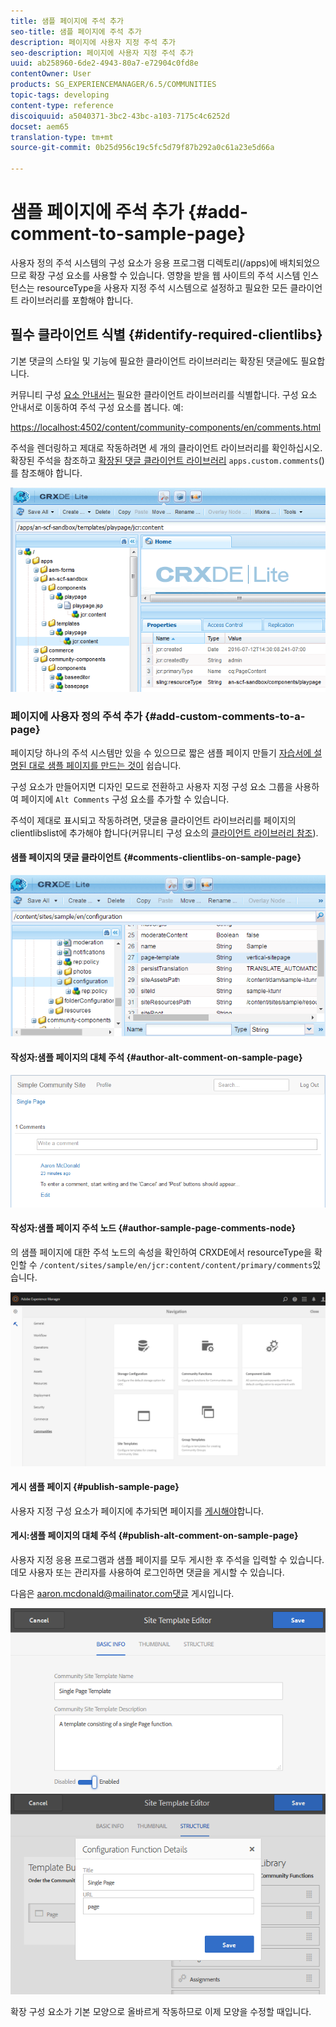 ```yaml
---
title: 샘플 페이지에 주석 추가
seo-title: 샘플 페이지에 주석 추가
description: 페이지에 사용자 지정 주석 추가
seo-description: 페이지에 사용자 지정 주석 추가
uuid: ab258960-6de2-4943-80a7-e72904c0fd8e
contentOwner: User
products: SG_EXPERIENCEMANAGER/6.5/COMMUNITIES
topic-tags: developing
content-type: reference
discoiquuid: a5040371-3bc2-43bc-a103-7175c4c6252d
docset: aem65
translation-type: tm+mt
source-git-commit: 0b25d956c19c5fc5d79f87b292a0c61a23e5d66a

---
```



# 샘플 페이지에 주석 추가 {#add-comment-to-sample-page}

사용자 정의 주석 시스템의 구성 요소가 응용 프로그램 디렉토리(/apps)에 배치되었으므로 확장 구성 요소를 사용할 수 있습니다. 영향을 받을 웹 사이트의 주석 시스템 인스턴스는 resourceType을 사용자 지정 주석 시스템으로 설정하고 필요한 모든 클라이언트 라이브러리를 포함해야 합니다.

## 필수 클라이언트 식별 {#identify-required-clientlibs}

기본 댓글의 스타일 및 기능에 필요한 클라이언트 라이브러리는 확장된 댓글에도 필요합니다.

커뮤니티 구성 [요소 안내서는](/help/communities/components-guide.md) 필요한 클라이언트 라이브러리를 식별합니다. 구성 요소 안내서로 이동하여 주석 구성 요소를 봅니다. 예:

[https://localhost:4502/content/community-components/en/comments.html](https://localhost:4502/content/community-components/en/comments.html)

주석을 렌더링하고 제대로 작동하려면 세 개의 클라이언트 라이브러리를 확인하십시오. 확장된 주석을 참조하고 [확장된 댓글 클라이언트 라이브러리](/help/communities/extend-create-components.md#create-a-client-library-folder) `apps.custom.comments`()를 참조해야 합니다.

![chlimage_1-79](assets/chlimage_1-79.png)

### 페이지에 사용자 정의 주석 추가 {#add-custom-comments-to-a-page}

페이지당 하나의 주석 시스템만 있을 수 있으므로 짧은 샘플 페이지 만들기 [자습서에 설명된 대로 샘플 페이지를 만드는 것이](/help/communities/create-sample-page.md) 쉽습니다.

구성 요소가 만들어지면 디자인 모드로 전환하고 사용자 지정 구성 요소 그룹을 사용하여 페이지에 `Alt Comments` 구성 요소를 추가할 수 있습니다.

주석이 제대로 표시되고 작동하려면, 댓글용 클라이언트 라이브러리를 페이지의 clientlibslist에 추가해야 합니다(커뮤니티 구성 요소의 [클라이언트 라이브러리 참조](/help/communities/clientlibs.md)).

#### 샘플 페이지의 댓글 클라이언트 {#comments-clientlibs-on-sample-page}

![샘플 페이지의 댓글 클라이언트](assets/chlimage_1-80.png)

#### 작성자:샘플 페이지의 대체 주석 {#author-alt-comment-on-sample-page}

![샘플 페이지의 대체 주석](assets/chlimage_1-81.png)

#### 작성자:샘플 페이지 주석 노드 {#author-sample-page-comments-node}

의 샘플 페이지에 대한 주석 노드의 속성을 확인하여 CRXDE에서 resourceType을 확인할 수 `/content/sites/sample/en/jcr:content/content/primary/comments`있습니다.

![chlimage_1-82](assets/chlimage_1-82.png)

#### 게시 샘플 페이지 {#publish-sample-page}

사용자 지정 구성 요소가 페이지에 추가되면 페이지를 [게시해야](/help/communities/sites-console.md#publishing-the-site)합니다.

#### 게시:샘플 페이지의 대체 주석 {#publish-alt-comment-on-sample-page}

사용자 지정 응용 프로그램과 샘플 페이지를 모두 게시한 후 주석을 입력할 수 있습니다. 데모 사용자 [](/help/communities/tutorials.md#demo-users) 또는 관리자를 사용하여 로그인하면 댓글을 게시할 수 있습니다.

다음은 aaron.mcdonald@mailinator.com댓글 게시입니다.

![chlimage_1-83](assets/chlimage_1-83.png)![chlimage_1-84](assets/chlimage_1-84.png)

확장 구성 요소가 기본 모양으로 올바르게 작동하므로 이제 모양을 수정할 때입니다.